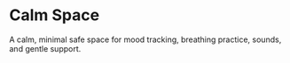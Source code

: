 # Calm Space

A calm, minimal safe space for mood tracking, breathing practice, sounds, and gentle support.